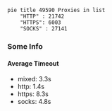 
```mermaid
pie title 49590 Proxies in list
    "HTTP" : 21742
    "HTTPS": 6003
    "SOCKS" : 27141
```

### Some Info
#### Average Timeout

- mixed: 3.3s
- http: 1.4s
- https: 8.3s
- socks: 4.8s